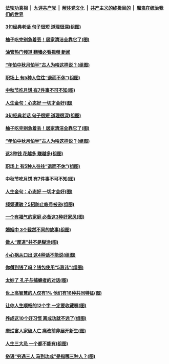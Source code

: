 ####  [法轮功真相](../../../../basic/blob/master/README.md?t=09101001) &nbsp;|&nbsp; [九评共产党](../../../../9ping.md/blob/master/README.md?t=09101001) &nbsp;|&nbsp; [解体党文化](../../../../jtdwh.md/blob/master/README.md?t=09101001)  &nbsp;|&nbsp; [共产主义的终极目的](../../../../gczydzjmd.md/blob/master/README.md?t=09101001) &nbsp;|&nbsp; [魔鬼在统治我们的世界](../../../../mgztzwmdsj.md/blob/master/README.md?t=09101001) 

#### [3句经典老话 句子很短 道理很深(组图)](../pages/p8/1015361.md?t=09101001) 

#### [柚子吃完别急着丢！居家清洁全靠它了(图)](../pages/p8/1016194.md?t=09101001) 

#### [油管热门频道 翻墙必看视频 新闻](http://45.76.130.85:81/youtube.html?09101001)

#### [“年怕中秋月怕半”古人为啥这样说？(组图)](../pages/p8/1010353.md?t=09101001) 

#### [职场上 有5种人往往“退而不休”(组图)](../pages/p8/1016060.md?t=09101001) 

#### [中秋节吃月饼 有7件事不可不知(图)](../pages/p8/1016192.md?t=09101001) 

#### [人生金句：心态好 一切才会好(图)](../pages/p8/1016169.md?t=09101001) 

#### [3句经典老话 句子很短 道理很深(组图)](../pages/p8/1015361.md?t=09101001) 

#### [柚子吃完别急着丢！居家清洁全靠它了(图)](../pages/p8/1016194.md?t=09101001) 

#### [“年怕中秋月怕半”古人为啥这样说？(组图)](../pages/p8/1010353.md?t=09101001) 

#### [这3种钱 花越多 赚越多(组图)](../pages/p8/1015903.md?t=09101001) 

#### [职场上 有5种人往往“退而不休”(组图)](../pages/p8/1016060.md?t=09101001) 

#### [中秋节吃月饼 有7件事不可不知(图)](../pages/p8/1016192.md?t=09101001) 

#### [人生金句：心态好 一切才会好(图)](../pages/p8/1016169.md?t=09101001) 

#### [频频遭骇？5招防止帐号被盗(组图)](../pages/p8/1015692.md?t=09101001) 

#### [一个有福气的家庭 必备这3种好家风(图)](../pages/p8/1015992.md?t=09101001) 

#### [婚姻中 3个截然不同的故事(组图)](../pages/p8/1015874.md?t=09101001) 

#### [做人“厚道”并不是糊涂(图)](../pages/p8/1015911.md?t=09101001) 

#### [小心祸从口出 这4种话不能说(组图)](../pages/p8/1015727.md?t=09101001) 

#### [你儹到钱了吗？钱包使用“5忌讳”(组图)](../pages/p8/1015691.md?t=09101001) 

#### [太妙了 孔子与捕蝉者的对话(图)](../pages/p8/1016022.md?t=09101001) 

#### [世上高智慧的人仅有1% 他们有16种共同特征(图)](../pages/p8/1015958.md?t=09101001) 

#### [让你人生顺畅的12个字 一定要收藏喔(图)](../pages/p8/1015909.md?t=09101001) 

#### [养成这10个好习惯 离成功就不远了(组图)](../pages/p8/1015957.md?t=09101001) 

#### [糜烂富人家破人亡 痛改前非展开新生(图)](../pages/p8/1015765.md?t=09101001) 

#### [人生三大忌 一个都不能有(组图)](../pages/p8/1015363.md?t=09101001) 

#### [俗语“穷遇三人 马到功成”是指哪三种人？(图)](../pages/p8/1015899.md?t=09101001) 

<img src='http://gfw-breaker.win/goodnews/indexes/p8.md' width='0px' height='0px'/>
